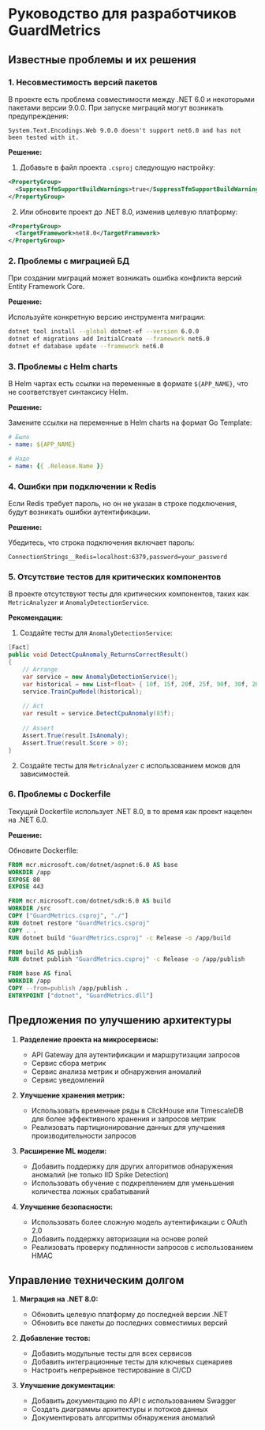 # Руководство для разработчиков GuardMetrics

## Известные проблемы и их решения

### 1. Несовместимость версий пакетов

В проекте есть проблема совместимости между .NET 6.0 и некоторыми пакетами версии 9.0.0. При запуске миграций могут возникать предупреждения:

```
System.Text.Encodings.Web 9.0.0 doesn't support net6.0 and has not been tested with it.
```

**Решение:**

1. Добавьте в файл проекта `.csproj` следующую настройку:

```xml
<PropertyGroup>
  <SuppressTfmSupportBuildWarnings>true</SuppressTfmSupportBuildWarnings>
</PropertyGroup>
```

2. Или обновите проект до .NET 8.0, изменив целевую платформу:

```xml
<PropertyGroup>
  <TargetFramework>net8.0</TargetFramework>
</PropertyGroup>
```

### 2. Проблемы с миграцией БД

При создании миграций может возникать ошибка конфликта версий Entity Framework Core.

**Решение:**

Используйте конкретную версию инструмента миграции:

```bash
dotnet tool install --global dotnet-ef --version 6.0.0
dotnet ef migrations add InitialCreate --framework net6.0
dotnet ef database update --framework net6.0
```

### 3. Проблемы с Helm charts

В Helm чартах есть ссылки на переменные в формате `${APP_NAME}`, что не соответствует синтаксису Helm.

**Решение:**

Замените ссылки на переменные в Helm charts на формат Go Template:

```yaml
# Было
- name: ${APP_NAME}

# Надо
- name: {{ .Release.Name }}
```

### 4. Ошибки при подключении к Redis

Если Redis требует пароль, но он не указан в строке подключения, будут возникать ошибки аутентификации.

**Решение:**

Убедитесь, что строка подключения включает пароль:

```
ConnectionStrings__Redis=localhost:6379,password=your_password
```

### 5. Отсутствие тестов для критических компонентов

В проекте отсутствуют тесты для критических компонентов, таких как `MetricAnalyzer` и `AnomalyDetectionService`.

**Рекомендации:**

1. Создайте тесты для `AnomalyDetectionService`:

```csharp
[Fact]
public void DetectCpuAnomaly_ReturnsCorrectResult()
{
    // Arrange
    var service = new AnomalyDetectionService();
    var historical = new List<float> { 10f, 15f, 20f, 25f, 90f, 30f, 20f, 15f };
    service.TrainCpuModel(historical);
    
    // Act
    var result = service.DetectCpuAnomaly(85f);
    
    // Assert
    Assert.True(result.IsAnomaly);
    Assert.True(result.Score > 0);
}
```

2. Создайте тесты для `MetricAnalyzer` с использованием моков для зависимостей.

### 6. Проблемы с Dockerfile

Текущий Dockerfile использует .NET 8.0, в то время как проект нацелен на .NET 6.0.

**Решение:**

Обновите Dockerfile:

```dockerfile
FROM mcr.microsoft.com/dotnet/aspnet:6.0 AS base
WORKDIR /app
EXPOSE 80
EXPOSE 443

FROM mcr.microsoft.com/dotnet/sdk:6.0 AS build
WORKDIR /src
COPY ["GuardMetrics.csproj", "./"]
RUN dotnet restore "GuardMetrics.csproj"
COPY . .
RUN dotnet build "GuardMetrics.csproj" -c Release -o /app/build

FROM build AS publish
RUN dotnet publish "GuardMetrics.csproj" -c Release -o /app/publish

FROM base AS final
WORKDIR /app
COPY --from=publish /app/publish .
ENTRYPOINT ["dotnet", "GuardMetrics.dll"]
```

## Предложения по улучшению архитектуры

1. **Разделение проекта на микросервисы:**
   - API Gateway для аутентификации и маршрутизации запросов
   - Сервис сбора метрик
   - Сервис анализа метрик и обнаружения аномалий
   - Сервис уведомлений

2. **Улучшение хранения метрик:**
   - Использовать временные ряды в ClickHouse или TimescaleDB для более эффективного хранения и запросов метрик
   - Реализовать партиционирование данных для улучшения производительности запросов

3. **Расширение ML модели:**
   - Добавить поддержку для других алгоритмов обнаружения аномалий (не только IID Spike Detection)
   - Использовать обучение с подкреплением для уменьшения количества ложных срабатываний

4. **Улучшение безопасности:**
   - Использовать более сложную модель аутентификации с OAuth 2.0
   - Добавить поддержку авторизации на основе ролей
   - Реализовать проверку подлинности запросов с использованием HMAC

## Управление техническим долгом

1. **Миграция на .NET 8.0:**
   - Обновить целевую платформу до последней версии .NET
   - Обновить все пакеты до последних совместимых версий

2. **Добавление тестов:**
   - Добавить модульные тесты для всех сервисов
   - Добавить интеграционные тесты для ключевых сценариев
   - Настроить непрерывное тестирование в CI/CD

3. **Улучшение документации:**
   - Добавить документацию по API с использованием Swagger
   - Создать диаграммы архитектуры и потоков данных
   - Документировать алгоритмы обнаружения аномалий 